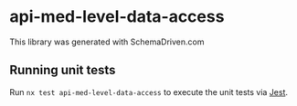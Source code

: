 
# api-med-level-data-access

This library was generated with SchemaDriven.com

## Running unit tests

Run `nx test api-med-level-data-access` to execute the unit tests via [Jest](https://jestjs.io).

